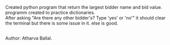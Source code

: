 Created python program that return the largest bidder name and bid value. programm created to practice dictionaries.<br>
After asking "Are there any other bidder's? Type 'yes' or 'no'" it should clear the terminal but there is some issue in it. else is good.<br><br>

Author: Atharva Ballal.


